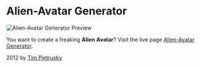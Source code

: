 # Alien-Avatar Generator

![Alien-Avatar Generator Preview](https://raw.github.com/TimPietrusky/alien-avatar-generator/master/img/alien-avatar-generator-preview.jpg)

You want to create a freaking **Alien Avatar**? Visit the live page [Alien-Avatar Generator](http://timpietrusky.github.com/alien-avatar-generator). 

2012 by [Tim Pietrusky](http://timpietrusky.com)